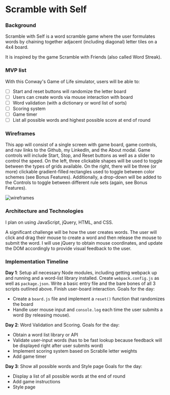 # Scramble with Self

### Background

Scramble with Self is a word scramble game where the user formulates words by chaining together adjacent (including diagonal) letter tiles on a 4x4 board.

It is inspired by the game Scramble with Friends (also called Word Streak).

### MVP list  

With this Conway's Game of Life simulator, users will be able to:

- [ ] Start and reset buttons will randomize the letter board
- [ ] Users can create words via mouse interaction with board
- [ ] Word validation (with a dictionary or word list of sorts)
- [ ] Scoring system
- [ ] Game timer
- [ ] List all possible words and highest possible score at end of round

### Wireframes

This app will consist of a single screen with game board, game controls, and nav links to the Github, my LinkedIn,
and the About modal.  Game controls will include Start, Stop, and Reset buttons as well as a slider to control the speed.  On the left, three clickable shapes will be used to toggle between the types of grids available.  On the right, there will be three (or more) clickable gradient-filled rectangles used to toggle between color schemes (see Bonus Features).  Additionally, a drop-down will be added to the Controls to toggle between different rule sets (again, see Bonus Features).

![wireframes](https://github.com/appacademy/ny-portfolio-curriculum/blob/master/javascript-project/js-proposal-wireframe.jpg)

### Architecture and Technologies

I plan on using JavaScript, jQuery, HTML, and CSS.

A significant challenge will be how the user creates words. The user will click and drag their mouse to create a word and then release the mouse to submit the word.
I will use jQuery to obtain mouse coordinates, and update the DOM accordingly to provide visual feedback to the user.

### Implementation Timeline

**Day 1**: Setup all necessary Node modules, including getting webpack up and running and a word-list library installed.  Create `webpack.config.js` as well as `package.json`.  Write a basic entry file and the bare bones of all 3 scripts outlined above. Finish user-board interaction.  Goals for the day:

- Create a `board.js` file and implement a `reset()` function that randomizes the board
- Handle user mouse input and `console.log` each time the user submits a word (by releasing mouse).

**Day 2**: Word Validation and Scoring. Goals for the day:

- Obtain a word list library or API
- Validate user-input words (has to be fast lookup because feedback will be displayed right after user submits word)
- Implement scoring system based on Scrablle letter weights
- Add game timer

**Day 3**: Show all possible words and Style page  Goals for the day:

- Display a list of all possible words at the end of round
- Add game instructions
- Style page
